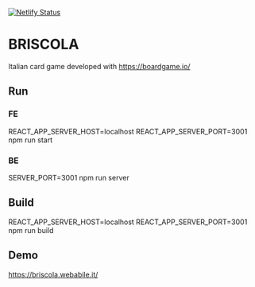 [![Netlify Status](https://api.netlify.com/api/v1/badges/892b17d4-aaaf-484b-982d-764815013f36/deploy-status)](https://app.netlify.com/sites/quirky-euler-aa1989/deploys)

# BRISCOLA

Italian card game developed with https://boardgame.io/

## Run

### FE

REACT_APP_SERVER_HOST=localhost REACT_APP_SERVER_PORT=3001 npm run start

### BE

SERVER_PORT=3001 npm run server

## Build

REACT_APP_SERVER_HOST=localhost REACT_APP_SERVER_PORT=3001 npm run build

## Demo

https://briscola.webabile.it/
